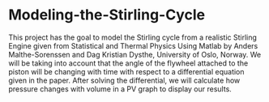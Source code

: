 # Modeling-the-Stirling-Cycle
This project has the goal to model the Stirling cycle from a realistic Stirling Engine given from Statistical and Thermal Physics Using Matlab by Anders Malthe-Sorenssen and Dag Kristian Dysthe, University of Oslo, Norway. We will be taking into account that the angle of the flywheel attached to the piston will be changing with time with respect to a differential equation given in the paper. After solving the differential, we will calculate how pressure changes with volume in a PV graph to display our results. 
